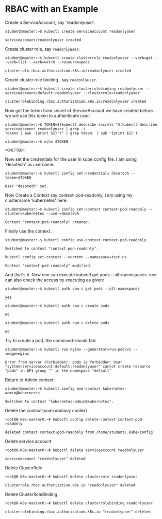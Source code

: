 # RBAC with an Example

Create a ServiceAccount, say 'readonlyuser'.

```
student@master:~$ kubectl create serviceaccount readonlyuser
```
```
serviceaccount/readonlyuser created
```

Create cluster role, say `readonlyuser`.

```
student@master:~$ kubectl create clusterrole readonlyuser --verb=get --verb=list --verb=watch --resource=pods
```
```
clusterrole.rbac.authorization.k8s.io/readonlyuser created

```
Create cluster role binding , say `readonlyuser`.

```
student@master:~$ kubectl create clusterrolebinding readonlyuser --serviceaccount=default:readonlyuser --clusterrole=readonlyuser
```
```
clusterrolebinding.rbac.authorization.k8s.io/readonlyuser created
```

Now get the token from secret of ServiceAccount we have created before. we will use this token to authenticate user.

```
student@master:~$ TOKEN=$(kubectl describe secrets "$(kubectl describe serviceaccount readonlyuser | grep -i
Tokens | awk '{print $2}')" | grep token: | awk '{print $2}')
```

```
student@master:~$ echo $TOKEN
```
```
<OMITTED>
```

Now set the credentials for the user in kube config file. I am using 'desotech' as username.

```
student@master:~$ kubectl config set-credentials desotech --token=$TOKEN
```
```
User "desotech" set.
```

Now Create a Context say context-pod-readonly, i am using my clustername 'kubernetes' here.

```
student@master:~$ kubectl config set-context context-pod-readonly --cluster=kubernetes --user=desotech
```
```
Context "context-pod-readonly" created.
```

Finally use the context .

```
student@master:~$ kubectl config use-context context-pod-readonly
```
```
Switched to context "context-pod-readonly".
```
```
kubectl config set-context --current --namespace=test-ns
```
```
Context "context-pod-readonly" modified.
```

And that's it. Now one can execute kubectl get pods --all-namespaces. one can also check the access by executing as given:


```
student@master:~$ kubectl auth can-i get pods --all-namespaces
```
```
yes
```

```
student@master:~$ kubectl auth can-i create pods
```
```
no
```

```
student@master:~$ kubectl auth can-i delete pods
```
```
no
```
Try to create a pod, the command should fail:

```
student@master:~$ kubectl run nginx --generator=run-pod/v1 --image=nginx
```
```
Error from server (Forbidden): pods is forbidden: User "system:serviceaccount:default:readonlyuser" cannot create resource "pods" in API group "" in the namespace "default"
```
Return to Admin context:
```
student@master:~$ kubectl config use-context kubernetes-admin@kubernetes
```
```
Switched to context "kubernetes-admin@kubernetes".
```
Delete the *context-pod-readonly* context
```
root@0-k8s-master0:~# kubectl config delete-context context-pod-readonly
```
```
deleted context context-pod-readonly from /home/student/.kube/config
```
Delete service account

```
root@0-k8s-master0:~# kubectl delete serviceaccount readonlyuser
```
```
serviceaccount "readonlyuser" deleted
```
Delete ClusterRole
```
root@0-k8s-master0:~# kubectl delete clusterrole readonlyuser
```
```
clusterrole.rbac.authorization.k8s.io "readonlyuser" deleted
```
Delete ClusterRoleBinding
```
root@0-k8s-master0:~# kubectl delete clusterrolebinding readonlyuser
```
```
clusterrolebinding.rbac.authorization.k8s.io "readonlyuser" deleted
```

